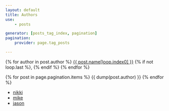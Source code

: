 ```yaml
---
layout: default
title: Authors
use:
    - posts

generator: [posts_tag_index, pagination]
pagination:
    provider: page.tag_posts

---
```


{% for author in post.author %}
  <a href="{{ site.url }}/authors/{{ post.author[loop.index0] }}">{{ post.name[loop.index0] }}</a>
  {% if not loop.last %}, {% endif %}
{% endfor %}

{% for post in page.pagination.items %}
{{ dump(post.author) }}
{% endfor %}



<ul>
  <li>
    <a href="/authors/nikki-stevens">nikki</a>
  </li>
  <li>
    <a href="/authors/mike-klass">mike</a>
  </li>
  <li>
    <a href="/authors/jason-savino">jason</a>
  </li>
</ul>

